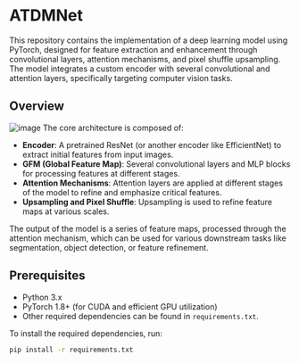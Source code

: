 # ATDMNet
This repository contains the implementation of a deep learning model using PyTorch, designed for feature extraction and enhancement through convolutional layers, attention mechanisms, and pixel shuffle upsampling. The model integrates a custom encoder with several convolutional and attention layers, specifically targeting computer vision tasks.

## Overview
![image](free/new1.jpg)
The core architecture is composed of:
- **Encoder**: A pretrained ResNet (or another encoder like EfficientNet) to extract initial features from input images.
- **GFM (Global Feature Map)**: Several convolutional layers and MLP blocks for processing features at different stages.
- **Attention Mechanisms**: Attention layers are applied at different stages of the model to refine and emphasize critical features.
- **Upsampling and Pixel Shuffle**: Upsampling is used to refine feature maps at various scales.

The output of the model is a series of feature maps, processed through the attention mechanism, which can be used for various downstream tasks like segmentation, object detection, or feature refinement.

## Prerequisites

- Python 3.x
- PyTorch 1.8+ (for CUDA and efficient GPU utilization)
- Other required dependencies can be found in `requirements.txt`.

To install the required dependencies, run:

```bash
pip install -r requirements.txt
